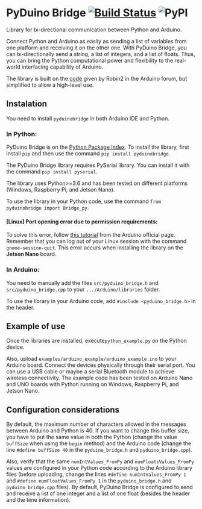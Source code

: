 # PyDuino Bridge [![Build Status](https://travis-ci.com/DanielSaromo/PyDuinoBridge.svg?branch=master)](https://travis-ci.com/DanielSaromo/PyDuinoBridge) ![PyPI](https://img.shields.io/pypi/v/pyduinobridge)
Library for bi-directional communication between Python and Arduino.

Connect Python and Arduino as easily as sending a list of variables from one platform and receiving it on the other one. With PyDuino Bridge, you can bi-directionally send a string, a list of integers, and a list of floats. Thus, you can bring the Python computational power and flexibility to the real-world interfacing capability of Arduino.

The library is built on the [code](https://forum.arduino.cc/index.php?topic=566897.0) given by Robin2 in the Arduino forum, but simplified to allow a high-level use.

## Instalation

You need to install `pyduinobridge` in both Arduino IDE and Python.

### In Python:
PyDuino Bridge is on the [Python Package Index](https://pypi.org/project/pyduinobridge/ "PyDuinoBridge page on PyPI").
To install the library, first install `pip` and then use the command `pip install pyduinobridge`.

The PyDuino Bridge library requires PySerial library. You can install it with the command `pip install pyserial`.

The library uses Python>=3.6 and has been tested on different platforms (Windows, Raspberry Pi, and Jetson Nano).

To use the library in your Python code, use the command `from pyduinobridge import Bridge_py`.

#### \[Linux\] Port opening error due to permission requirements:

To solve this error, follow [this tutorial](https://www.arduino.cc/en/guide/linux#toc6) from the Arduino official page. Remember that you can log out of your Linux session with the command `gnome-session-quit`. This error occurs when installing the library on the **Jetson Nano** board.

### In Arduino:

You need to manually add the files `src/pyduino_bridge.h` and `src/pyduino_bridge.cpp` to your `.../Arduino/libraries` folder.

To use the library in your Arduino code, add `#include <pyduino_bridge.h>` in the header.


## Example of use

Once the libraries are installed, execute`python_example.py` on the Python device.

Also, upload `examples/arduino_example/arduino_example.ino` to your Arduino board. Connect the devices physically through their serial port. You can use a USB cable or maybe a serial Bluetooth module to achieve wireless connectivity. The example code has been tested on Arduino Nano and UNO boards with Python running on Windows, Raspberry Pi, and Jetson Nano.

## Configuration considerations

By default, the maximum number of characters allowed in the messages between Arduino and Python is 40. If you want to change this buffer size, you have to put the same value in both the Python (change the value `buffSize` when using the `begin` method) and the Arduino code (change the line `#define buffSize 40` in the `pyduino_bridge.h` and `pyduino_bridge.cpp`).

Also, verify that the same `numIntValues_FromPy` and `numFloatsValues_FromPy` values are configured in your Python code according to the Arduino library files (before uploading, change the lines `#define numIntValues_FromPy 1` and `#define numFloatValues_FromPy 1` in the `pyduino_bridge.h` and `pyduino_bridge.cpp` files). By default, PyDuino Bridge is configured to send and receive a list of one integer and a list of one float (besides the header and the time information).
